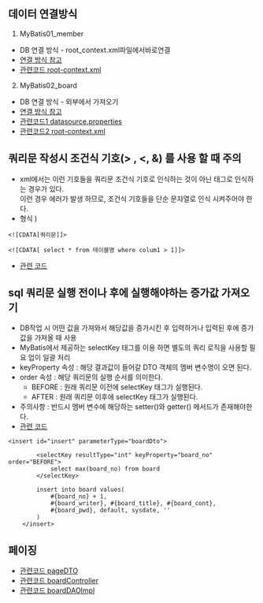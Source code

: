 ## 데이터 연결방식
1. MyBatis01_member
  - DB 연결 방식 - root_context.xml파일에서바로연결
   - [연결 방식 참고](https://github.com/hyeah0/SmartWeb_Contents_WebApplication_developer_class/blob/main/0_MacSet/Spring/06_DB%EC%97%B0%EA%B2%B0/02_root_context.xml%ED%8C%8C%EC%9D%BC%EC%97%90%EC%84%9C%EB%B0%94%EB%A1%9C%EC%97%B0%EA%B2%B0.md)
   - [관련코드 root-context.xml](https://github.com/hyeah0/SmartWeb_Contents_WebApplication_developer_class/blob/main/5_web/06_Spring/05_MyBatis/code/MyBatis01_member/src/main/webapp/WEB-INF/spring/root-context.xml)
2. MyBatis02_board
  - DB 연결 방식 - 외부에서 가져오기
  - [연결 방식 참고](https://github.com/hyeah0/SmartWeb_Contents_WebApplication_developer_class/blob/main/0_MacSet/Spring/06_DB%EC%97%B0%EA%B2%B0/01_%EC%99%B8%EB%B6%80%EC%97%90%EC%84%9C%EC%97%B0%EA%B2%B0.md)
  - [관련코드1 datasource.properties](https://github.com/hyeah0/SmartWeb_Contents_WebApplication_developer_class/blob/main/5_web/06_Spring/05_MyBatis/code/MyBatis02_board/src/main/resources/config/datasource.properties)
  - [관련코드2 root-context.xml](https://github.com/hyeah0/SmartWeb_Contents_WebApplication_developer_class/blob/main/5_web/06_Spring/05_MyBatis/code/MyBatis02_board/src/main/webapp/WEB-INF/spring/root-context.xml)

## 쿼리문 작성시 조건식 기호(> , <, &) 를 사용 할 때 주의
- xml에서는 이런 기호들을 쿼리문 조건식 기호로 인식하는 것이 아닌 태그로 인식하는 경우가 있다.
	<br> 이런 경우 에러가 발생 하므로, 조건식 기호들을 단순 문자열로 인식 시켜주어야 한다.
- 형식 ) 
```
<![CDATA[쿼리문]]>

<![CDATA[ select * from 테이블명 where colum1 > 1]]>
```
- [관련 코드](https://github.com/hyeah0/SmartWeb_Contents_WebApplication_developer_class/blob/main/5_web/06_Spring/05_MyBatis/code/MyBatis02_board/src/main/resources/mapper/board.xml)

## sql 쿼리문 실행 전이나 후에 실행해야하는 증가값 가져오기
- DB작업 시 어떤 값을 가져와서 해당값을 증가시킨 후 입력하거나 입력된 후에 증가값을 가져올 때 사용
- MyBatis에서 제공하는 selectKey 태그를 이용 하면 별도의 쿼리 로직을 사용할 필요 업이 일괄 처리
- keyProperty 속성 : 해당 결과값이 들어갈 DTO 객체의 멤버 변수명이 오면 된다.
- order 속성 : 해당 쿼리문의 실행 순서를 의미한다.
  - BEFORE : 원래 쿼리문 이전에 selectKey 태그가 실행된다.
  - AFTER : 원래 쿼리문 이후에 selectKey 태그가 실행된다.
- 주의사항 : 반드시 멤버 변수에 해당하는 setter()와 getter() 메서드가 존재해야한다.
- [관련 코드](https://github.com/hyeah0/SmartWeb_Contents_WebApplication_developer_class/blob/main/5_web/06_Spring/05_MyBatis/code/MyBatis02_board/src/main/resources/mapper/board.xml)

```
<insert id="insert" parameterType="boardDto">
	
		<selectKey resultType="int" keyProperty="board_no" order="BEFORE">
			select max(board_no) from board
		</selectKey>
		
		insert into board values(
			#{board_no} + 1,
			#{board_writer}, #{board_title}, #{board_cont},
			#{board_pwd}, default, sysdate, ''
		)
	</insert>
```

## 페이징 
- [관련코드 pageDTO](https://github.com/hyeah0/SmartWeb_Contents_WebApplication_developer_class/blob/main/5_web/06_Spring/05_MyBatis/code/MyBatis02_board/src/main/java/com/mybatis/model/PageDTO.md)
- [관련코드 boardController](https://github.com/hyeah0/SmartWeb_Contents_WebApplication_developer_class/blob/main/5_web/06_Spring/05_MyBatis/code/MyBatis02_board/src/main/java/com/mybatis/board/BoardController.md)
- [관련코드 boardDAOImpl](https://github.com/hyeah0/SmartWeb_Contents_WebApplication_developer_class/blob/main/5_web/06_Spring/05_MyBatis/code/MyBatis02_board/src/main/java/com/mybatis/model/BoardDAOImpl.md)
